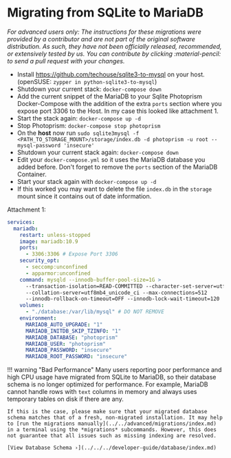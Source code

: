 # Migrating from SQLite to MariaDB

*For advanced users only: The instructions for these migrations were provided by a contributor and are not part of the original software distribution. As such, they have not been officially released, recommended, or extensively tested by us. You can contribute by clicking :material-pencil: to send a pull request with your changes.*

- Install <https://github.com/techouse/sqlite3-to-mysql> on your host. (openSUSE: `zypper in python-sqlite3-to-mysql`)
- Shutdown your current stack: `docker-compose down`
- Add the current snippet of the MariaDB to your Sqlite Photoprism Docker-Compose with the addition of the extra `ports`
  section where you expose port 3306 to the Host. In my case this looked like attachment 1.
- Start the stack again: `docker-compose up -d`
- Stop Photoprism: `docker-compose stop photoprism`
- On the **host** now run `sudo sqlite3mysql -f <PATH_TO_STORAGE_MOUNT>/storage/index.db -d photoprism -u root --mysql-password 'insecure'`
- Shutdown your current stack again: `docker-compose down`
- Edit your `docker-compose.yml` so it uses the MariaDB database you added before. Don't forget to remove the `ports`
  section of the MariaDB Container.
- Start your stack again with `docker-compose up -d`
- If this worked you may want to delete the file `index.db` in the `storage` mount since it contains out of date
  information.

Attachment 1:

```yaml
services:
  mariadb:
    restart: unless-stopped
    image: mariadb:10.9
    ports:
      - 3306:3306 # Expose Port 3306 
    security_opt:
      - seccomp:unconfined
      - apparmor:unconfined
    command: mysqld --innodb-buffer-pool-size=1G >
      --transaction-isolation=READ-COMMITTED --character-set-server=utf8mb4
      --collation-server=utf8mb4_unicode_ci --max-connections=512
      --innodb-rollback-on-timeout=OFF --innodb-lock-wait-timeout=120
    volumes:
      - "./database:/var/lib/mysql" # DO NOT REMOVE
    environment:
      MARIADB_AUTO_UPGRADE: "1"
      MARIADB_INITDB_SKIP_TZINFO: "1"
      MARIADB_DATABASE: "photoprism"
      MARIADB_USER: "photoprism"
      MARIADB_PASSWORD: "insecure"
      MARIADB_ROOT_PASSWORD: "insecure"
```

!!! warning "Bad Performance"
    Many users reporting poor performance and high CPU usage have migrated from SQLite to MariaDB, so their database schema is no longer optimized for performance. For example, MariaDB cannot handle rows with `text` columns in memory and always uses temporary tables on disk if there are any.

    If this is the case, please make sure that your migrated database schema matches that of a fresh, non-migrated installation. It may help to [run the migrations manually](../../advanced/migrations/index.md) in a terminal using the *migrations* subcommands. However, this does not guarantee that all issues such as missing indexing are resolved.

    [View Database Schema ›](../../../developer-guide/database/index.md) 
